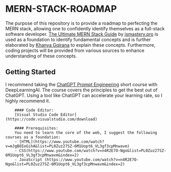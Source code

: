 # MERN-STACK-ROADMAP 
The purpose of this repository is to provide a roadmap to perfecting the MERN stack, allowing one to confidently identify themselves as a full-stack software developer. [The Ultimate MERN Stack Guide](https://github.com/k-gqirana/MERN-STACK-ROADMAP/main/Mern-Guide.pdf) by [jsmastery.pro](https://www.jsmastery.pro/?discount=guide) is used as a foundation to identify fundamental concepts and is further elaborated by [Khanya Gqirana](https://khanya-dev.onrender.com/) to explain these concepts. Furthermore, coding projects will be provided from various sources to enhance understanding of these concepts.

## Getting Started 
I recommend taking the [ChatGPT Prompt Engineering](https://www.deeplearning.ai/short-courses/chatgpt-prompt-engineering-for-developers/) short course with DeepLearningAI. The course covers the principles to get the best out of ChatGPT. Using a tool like ChatGPT can accelerate your learning rate, so I highly recommend it.

		#### Code Editor: 
		[Visual Studio Code Editor](https://code.visualstudio.com/download)
		
		#### Prerequisites: 
		You need to learn the core of the web, I suggest the following courses as a foundation: 
		- [HTML](https://www.youtube.com/watch?v=mJgBOIoGihA&list=PL0Zuz27SZ-6M1Uopt6_VL3gf3cpMnwavm)
		- CSS(https://www.youtube.com/watch?v=n4R2E7O-Ngo&list=PL0Zuz27SZ-6M1Uopt6_VL3gf3cpMnwavm&index=2)
		- JavaScript (https://www.youtube.com/watch?v=n4R2E7O-Ngo&list=PL0Zuz27SZ-6M1Uopt6_VL3gf3cpMnwavm&index=2) 


		
	 
	 
	 

